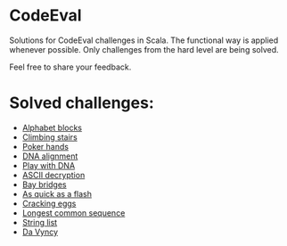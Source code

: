 # CodeEval
Solutions for CodeEval challenges in Scala. The functional way is applied whenever possible. Only challenges from the hard level are being solved.

Feel free to share your feedback.

# Solved challenges:

 - <a href="https://www.codeeval.com/open_challenges/201/">Alphabet blocks</a>
 - <a href="https://www.codeeval.com/open_challenges/64/">Climbing stairs</a>
 - <a href="https://www.codeeval.com/open_challenges/86/">Poker hands</a>
 - <a href="https://www.codeeval.com/open_challenges/171/">DNA alignment</a>
 - <a href="https://www.codeeval.com/open_challenges/126/">Play with DNA</a>
 - <a href="https://www.codeeval.com/open_challenges/155/">ASCII decryption</a>
 - <a href="https://www.codeeval.com/open_challenges/109/">Bay bridges</a>
 - <a href="https://www.codeeval.com/open_challenges/239/">As quick as a flash</a>
 - <a href="https://www.codeeval.com/open_challenges/151/">Cracking eggs</a>
 - <a href="https://www.codeeval.com/open_challenges/6/">Longest common sequence</a>
 - <a href="https://www.codeeval.com/open_challenges/38/">String list</a>
 - <a href="https://www.codeeval.com/open_challenges/77/">Da Vyncy</a>